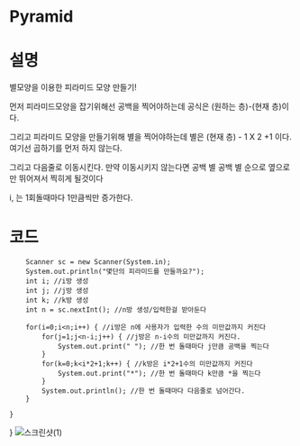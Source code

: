 # Pyramid
# 설명
별모양을 이용한 피라미드 모양 만들기!

먼저 피라미드모양을 잡기위해선 공백을 찍어야하는데 공식은 (원하는 층)-(현재 층)이다.

그리고 피라미드 모양을 만들기위해 별을 찍어야하는데 별은 (현재 층) - 1 X 2 +1 이다. 여기선 곱하기를 먼저 하지 않는다.

그리고 다음줄로 이동시킨다. 만약 이동시키지 않는다면 공백 별 공백 별 순으로 옆으로만 뛰어져서 찍히게 될것이다

i, 는 1회돌때마다 1만큼씩만 증가한다.
# 코드
		Scanner sc = new Scanner(System.in);
		System.out.println("몇단의 피라미드를 만들까요?");
		int i; //i방 생성
		int j; //j방 생성
		int k; //k방 생성
		int n = sc.nextInt(); //n방 생성/입력한걸 받아둔다
		
		for(i=0;i<n;i++) { //i방은 n에 사용자가 입력한 수의 미만값까지 커진다
			for(j=1;j<n-i;j++) { //j방은 n-i수의 미만값까지 커진다.
				System.out.print(" "); //한 번 돌때마다 j만큼 공백을 찍는다 
			}
			for(k=0;k<i*2+1;k++) { //k방은 i*2+1수의 미만값까지 커진다
				System.out.print("*"); //한 번 돌때마다 k만큼 *을 찍는다
			}
			System.out.println(); //한 번 돌때마다 다음줄로 넘어간다.
		}
		
	}

}
![스크린샷(1)](https://user-images.githubusercontent.com/126844596/224194394-db97bb51-77df-41d4-b8a2-47170b5076b2.png)
